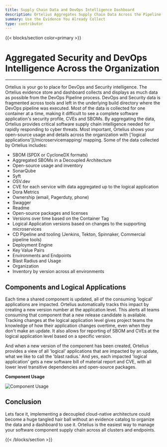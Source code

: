 ```yaml
---
title: Supply Chain Data and DevOps Intelligence Dashboard
description: Ortelius Aggregates Supply Chain Data Across the Pipeline
summary: Use the Evidence You Already Collect
type: contributor
---
```


{{< blocks/section color=primary >}}
<div class="col-12">
<h1 class="text-center">Aggregated Security and DevOps Intelligence Across the Organization</h1>
<hr>

Ortelius is your go to place for DevOps and Security intelligence. The Ortelius evidence store and dashboard collects and displays as much data as possible from the DevOps Pipeline process. DevOps and Security data is fragmented across tools and left in the underlying build directory where the DevOps pipeline was executed. Most of the data is collected for one container at a time, making it difficult to see a complete software application's security profile, CVEs and SBOMs. By aggregating the data, Ortelius provides critical software supply chain intelligence needed for rapidly responding to cyber threats. Most important, Ortelius shows your open-source usage and details across the organization with ['logical applications'](/microservicemapping/ mapping. Some of the data collected by Ortelius includes:

* SBOM (SPDX or CycloneDX formats)
* Aggregated SBOMs in a Decoupled Architecture
* Open-source usage and inventory 
* SonarQube
* Syft
* OSV.dev
* CVE for each service with data aggregated up to the logical application
* Dora Metrics
* Ownership (email, Pagerduty, phone)
* Swagger
* Readme
* Open-source packages and licenses
* Versions over time based on the Container Tag
* Logical Application versions based on changes to the supporting microservices
* CD Pipeline and tooling (Jenkins, Tekton, Spinnaker, Commercial pipeline tools)
* Deployment Engine
* Key Value Pairs
* Environments and Endpoints
* Blast Radius and Usage
* Organization
* Inventory by version across all environments


## Components and Logical Applications

Each time a shared component is updated, all of the consuming 'logical' applications are impacted. Ortelius automatically tracks this impact by creating a new version number at the application level. This alerts all teams consuming that component that a new release candidate is available. Tracking changes at the logical application level gives project teams the knowledge of how their application changes overtime, even when they don't make an update. It also allows for reporting of SBOM and CVEs at the logical application level based on a specific version.

And when a new version of the component has been created, Ortelius provides a view of all 'logical' applications that are impacted by an update, what we like to call the 'blast radius.' And yes, each impacted 'logical application' gets a new software bill of material report and CVE, with all lower level transitive dependencies and open-source packages.

<div class="col-center">
<p class="text-center"><strong>Component Usage</strong></p>
<img src="/images/impact.jpg" alt="Component Usage" />
</div>

## Conclusion

Lets face it, implementing a decoupled cloud-native architecture could become a huge tangled hair ball without an evidence catalog to organize the data and a dashboard to use it. Ortelius is the easiest way to manage your software component supply chain across all clusters and endpoints.

</div>
{{< /blocks/section >}}

